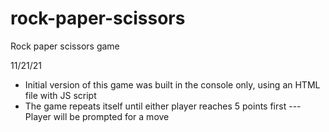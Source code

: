 # rock-paper-scissors
Rock paper scissors game

11/21/21
- Initial version of this game was built in the console only, using an HTML file with JS script 
- The game repeats itself until either player reaches 5 points first
--- Player will be prompted for a move 